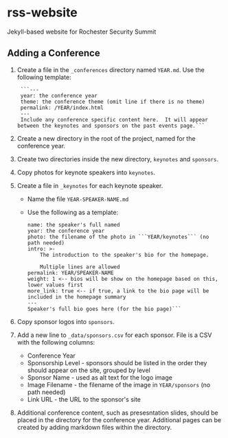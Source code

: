 # rss-website
Jekyll-based website for Rochester Security Summit

## Adding a Conference

1. Create a file in the ```_conferences``` directory named ```YEAR.md```.  Use the following template:
        
        ```---
        year: the conference year
        theme: the conference theme (omit line if there is no theme)
        permalink: /YEAR/index.html
        ---
        Include any conference specific content here.  It will appear between the keynotes and sponsors on the past events page.```

1. Create a new directory in the root of the project, named for the conference year.
1. Create two directories inside the new directory, ```keynotes``` and ```sponsors```.
1. Copy photos for keynote speakers into ```keynotes```.
1. Create a file in ```_keynotes``` for each keynote speaker.
   
    * Name the file ```YEAR-SPEAKER-NAME.md```
    * Use the following as a template:
        
        ```---
        name: the speaker's full named
        year: the conference year
        photo: the filename of the photo in ```YEAR/keynotes``` (no path needed)
        intro: >-
            The introduction to the speaker's bio for the homepage.

            Multiple lines are allowed
        permalink: YEAR/SPEAKER-NAME
        weight: 1 <-- bios will be show on the homepage based on this, lower values first
        more_link: true <-- if true, a link to the bio page will be included in the homepage summary
        ---
        Speaker's full bio goes here (for the bio page)```

1. Copy sponsor logos into ```sponsors```.
1. Add a new line to ```_data/sponsors.csv``` for each sponsor.  File is a CSV with the following columns:
   
   * Conference Year
   * Sponsorship Level - sponsors should be listed in the order they should appear on the site, grouped by level
   * Sponsor Name - used as alt text for the logo image
   * Image Filename - the filename of the image in ```YEAR/sponsors``` (no path needed)
   * Link URL - the URL to the sponsor's site

1. Additional conference content, such as presesntation slides, should be placed in the directory for the conference year.  Additional pages can be created by adding markdown files within the directory. 